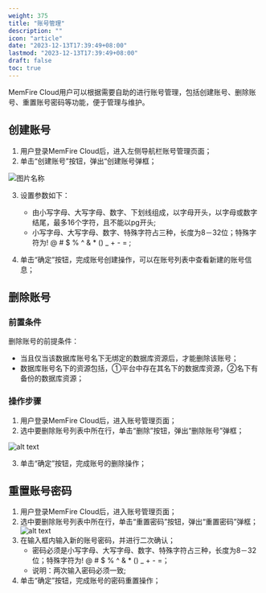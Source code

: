 ```yaml
---
weight: 375
title: "账号管理"
description: ""
icon: "article"
date: "2023-12-13T17:39:49+08:00"
lastmod: "2023-12-13T17:39:49+08:00"
draft: false
toc: true
---
```


MemFire Cloud用户可以根据需要自助的进行账号管理，包括创建账号、删除账号、重置账号密码等功能，便于管理与维护。  
## 创建账号
1. 用户登录MemFire Cloud后，进入左侧导航栏账号管理页面；  
2. 单击“创建账号”按钮，弹出“创建账号弹框；  
<div style="width:600px" >
<img src="../_media/createaccount.png"  alt="图片名称" align=center>
</div>  
<!-- ![alt text](../_media/createaccount.png)          -->

3. 设置参数如下：
   - 由小写字母、大写字母、数字、下划线组成，以字母开头，以字母或数字结尾，最多16个字符，且不能以pg开头;
   - 小写字母、大写字母、数字、特殊字符占三种，长度为8－32位；特殊字符为!  @ # $ % ^ & * () _ + - = ;      

4. 单击“确定”按钮，完成账号创建操作，可以在账号列表中查看新建的账号信息；  

## 删除账号
### 前置条件
删除账号的前提条件：  
*   当且仅当该数据库账号名下无绑定的数据库资源后，才能删除该账号；  
*   数据库账号名下的资源包括，①平台中存在其名下的数据库资源，②名下有备份的数据库资源；    

### 操作步骤
1. 用户登录MemFire Cloud后，进入账号管理页面；      
2. 选中要删除账号列表中所在行，单击“删除”按钮，弹出“删除账号”弹框；  
<!-- <div style="width:90%" >
<img src="../_media/deleteaccount.png"  alt="图片名称" align=center>
</div>       -->
![alt text](../_media/deleteaccount.png)  

3. 单击“确定”按钮，完成账号的删除操作；    

## 重置账号密码
1. 用户登录MemFire Cloud后，进入账号管理页面；    
2. 选中要删除账号列表中所在行，单击“重置密码”按钮，弹出“重置密码”弹框；   
 ![alt text](../_media/resetaccount.png)   
3. 在输入框内输入新的账号密码，并进行二次确认；    
    - 密码必须是小写字母、大写字母、数字、特殊字符占三种，长度为8－32位；特殊字符为! @ # $ % ^ & * () _ + - =；
    - 说明：两次输入密码必须一致;       
4. 单击“确定”按钮，完成账号的密码重置操作；
